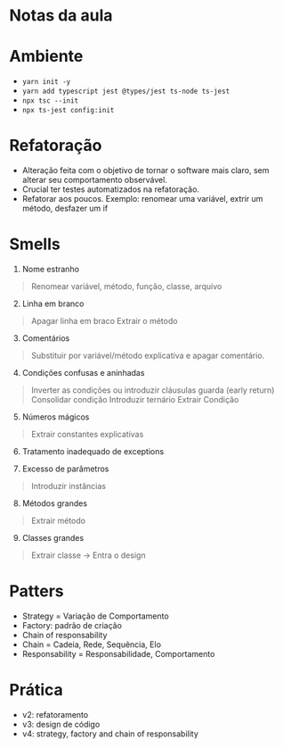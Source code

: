 # Notas da aula

# Ambiente

- ```yarn init -y```
- ```yarn add typescript jest @types/jest ts-node ts-jest```
- ```npx tsc --init```
- ```npx ts-jest config:init```

# Refatoração

- Alteração feita com o objetivo de tornar o software mais claro, sem alterar seu comportamento observável.
- Crucial ter testes automatizados na refatoração.
- Refatorar aos poucos. Exemplo: renomear uma variável, extrir um método, desfazer um if

# Smells

1. Nome estranho
> Renomear variável, método, função, classe, arquivo

2. Linha em branco
> Apagar linha em braco
> Extrair o método

3. Comentários
> Substituir por variável/método explicativa e apagar comentário.

4. Condições confusas e aninhadas
> Inverter as condições ou introduzir cláusulas guarda (early return)
> Consolidar condição
> Introduzir ternário
> Extrair Condição

5. Números mágicos
> Extrair constantes explicativas

6. Tratamento inadequado de exceptions

7. Excesso de parâmetros
> Introduzir instâncias

8. Métodos grandes
> Extrair método

9. Classes grandes
> Extrair classe -> Entra o design

# Patters

- Strategy = Variação de Comportamento
- Factory: padrão de criação
- Chain of responsability
- Chain = Cadeia, Rede, Sequência, Elo
- Responsability = Responsabilidade, Comportamento

# Prática

- v2: refatoramento
- v3: design de código
- v4: strategy, factory and chain of responsability
